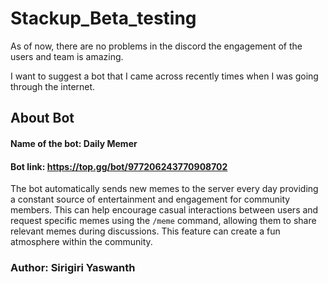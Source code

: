 # Stackup_Beta_testing

As of now, there are no problems in the discord the engagement of the users and team is amazing.

I want to suggest a bot that I came across recently times when I was going through the internet.

## About Bot
#### Name of the bot: Daily Memer

#### Bot link: https://top.gg/bot/977206243770908702

The bot automatically sends new memes to the server every day providing a constant source of entertainment and engagement for community members. This can help encourage casual interactions between users and request specific memes using the `/meme` command, allowing them to share relevant memes during discussions. This feature can create a fun atmosphere within the community.

### Author: Sirigiri Yaswanth 
